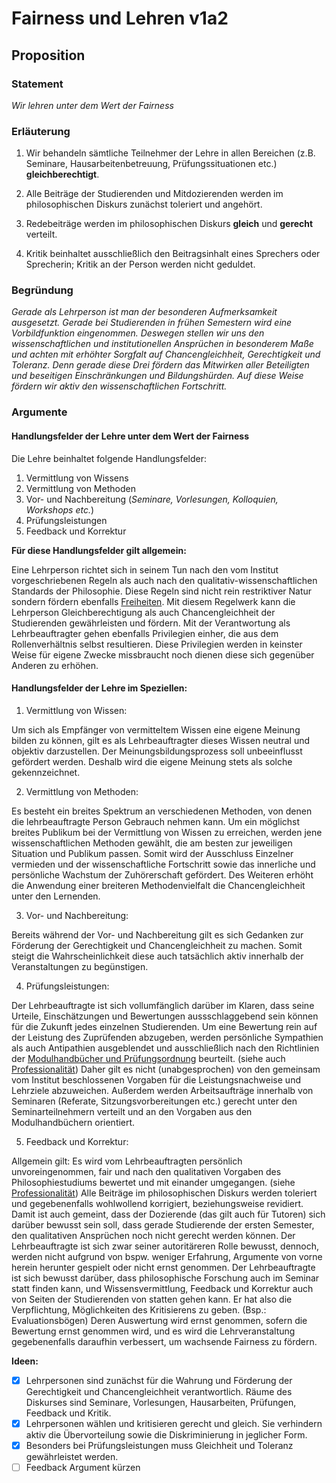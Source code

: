 <!---
   NAME - The NAME of this project is:
ethos

  FILE - The FILENAME of the current file is:
/v1a2.md

  CREATION - This project was CREATED on:
2017-01-28-16:15:00 UTC

  MODIFICATION - This project was last MODIFIED on:
2017-01-28-16:15:00 UTC

  VERSION - The current VERSION of this project is:
<git-commit-hash>-2017-01-28-16:15:00 UTC

  CREATOR(S) - This project was CREATED by:
Michael Czechowski, Martin Maga

  CONTACT - You can CONTACT the creator(s) or developer(s) of this project at:
E-Mail: mail@martinmaga.de

  COPYRIGHT - The COPYRIGHT holder of this project is:
COPYRIGHT (c) 2016 Martin Maga

  LICENSE - This project is LICENSED under the following license:
Martin Maga 2016 CC BY-SA 4.0 https://creativecommons.org

  SUBFILE – This is a SUBFILE! For more INFORMATION on this project go to:
/README.md
--->

# Fairness und Lehren v1a2

## Proposition

### Statement

*Wir lehren unter dem Wert der Fairness*

### Erläuterung

1. Wir behandeln sämtliche Teilnehmer der Lehre in allen Bereichen (z.B. Seminare, Hausarbeitenbetreuung, Prüfungssituationen etc.) **gleichberechtigt**.

2. Alle Beiträge der Studierenden und Mitdozierenden werden im philosophischen Diskurs zunächst toleriert und angehört.

3. Redebeiträge werden im philosophischen Diskurs **gleich** und **gerecht** verteilt.

4. Kritik beinhaltet ausschließlich den Beitragsinhalt eines Sprechers oder Sprecherin; Kritik an der Person werden nicht geduldet.

### Begründung

*Gerade als Lehrperson ist man der besonderen Aufmerksamkeit ausgesetzt. Gerade bei Studierenden in frühen Semestern wird eine Vorbildfunktion eingenommen. Deswegen stellen wir uns den wissenschaftlichen und institutionellen Ansprüchen in besonderem Maße und achten mit erhöhter Sorgfalt auf Chancengleichheit, Gerechtigkeit und Toleranz. Denn gerade diese Drei fördern das Mitwirken aller Beteiligten und beseitigen Einschränkungen und Bildungshürden. Auf diese Weise fördern wir aktiv den wissenschaftlichen Fortschritt.*

### Argumente

#### Handlungsfelder der Lehre unter dem Wert der Fairness

Die Lehre beinhaltet folgende Handlungsfelder:

1. Vermittlung von Wissens
2. Vermittlung von Methoden
3. Vor- und Nachbereitung (_Seminare, Vorlesungen, Kolloquien, Workshops etc._)
4. Prüfungsleistungen
5. Feedback und Korrektur

**Für diese Handlungsfelder gilt allgemein:**

Eine Lehrperson richtet sich in seinem Tun nach den vom Institut vorgeschriebenen Regeln als auch nach den qualitativ-wissenschaftlichen Standards der Philosophie. Diese Regeln sind nicht rein restriktiver Natur sondern fördern ebenfalls [Freiheiten](./v2a2.md). Mit diesem Regelwerk kann die Lehrperson Gleichberechtigung als auch Chancengleichheit der Studierenden gewährleisten und fördern. Mit der Verantwortung als Lehrbeauftragter gehen ebenfalls Privilegien einher, die aus dem Rollenverhältnis selbst resultieren. Diese Privilegien werden in keinster Weise für eigene Zwecke missbraucht noch dienen diese sich gegenüber Anderen zu erhöhen.

#### Handlungsfelder der Lehre im Speziellen:

1. Vermittlung von Wissen:

 Um sich als Empfänger von vermitteltem Wissen eine eigene Meinung bilden zu können, gilt es als Lehrbeauftragter dieses Wissen neutral und objektiv darzustellen. Der Meinungsbildungsprozess soll unbeeinflusst gefördert werden. Deshalb wird die eigene Meinung stets als solche gekennzeichnet.

2. Vermittlung von Methoden:

  Es besteht ein breites Spektrum an verschiedenen Methoden, von denen die lehrbeauftragte Person Gebrauch nehmen kann. Um ein möglichst breites Publikum bei der Vermittlung von Wissen zu erreichen, werden jene wissenschaftlichen Methoden gewählt, die am besten zur jeweiligen Situation und Publikum passen. Somit wird der Ausschluss Einzelner vermieden und der wissenschaftliche Fortschritt sowie das innerliche und persönliche Wachstum der Zuhörerschaft gefördert. Des Weiteren erhöht die Anwendung einer breiteren Methodenvielfalt die Chancengleichheit unter den Lernenden.

3. Vor- und Nachbereitung:

  Bereits während der Vor- und Nachbereitung gilt es sich Gedanken zur Förderung der Gerechtigkeit und Chancengleichheit zu machen. Somit steigt die Wahrscheinlichkeit diese auch tatsächlich aktiv innerhalb der Veranstaltungen zu begünstigen.

4. Prüfungsleistungen:

  Der Lehrbeauftragte ist sich vollumfänglich darüber im Klaren, dass seine Urteile, Einschätzungen und Bewertungen aussschlaggebend sein können für die Zukunft jedes einzelnen Studierenden. Um eine Bewertung rein auf der Leistung des Zuprüfenden abzugeben, werden persönliche Sympathien als auch Antipathien ausgeblendet und ausschließlich nach den Richtlinien der [Modulhandbücher und Prüfungsordnung](http://www.uni-stuttgart.de/bologna/modulhandbuecher/index.html) beurteilt. (siehe auch [Professionalität](../values/v5_professionality.md)) Daher gilt es nicht (unabgesprochen) von den gemeinsam vom Institut beschlossenen Vorgaben für die Leistungsnachweise und Lehrziele abzuweichen.
  Außerdem werden Arbeitsaufträge innerhalb von Seminaren (Referate, Sitzungsvorbereitungen etc.) gerecht unter den Seminarteilnehmern verteilt und an den Vorgaben aus den Modulhandbüchern orientiert.

5. Feedback und Korrektur:

  Allgemein gilt: Es wird vom Lehrbeauftragten persönlich unvoreingenommen, fair und nach den qualitativen Vorgaben des Philosophiestudiums bewertet und mit einander umgegangen. (siehe [Professionalität](../values/v5_professionality.md))
  Alle Beiträge im philosophischen Diskurs werden toleriert und gegebenenfalls wohlwollend korrigiert, beziehungsweise revidiert. Damit ist auch gemeint, dass der Dozierende (das gilt auch für Tutoren) sich darüber bewusst sein soll, dass gerade Studierende der ersten Semester, den qualitativen Ansprüchen noch nicht gerecht werden können.
  Der Lehrbeauftragte ist sich zwar seiner autoritäreren Rolle bewusst, dennoch, werden nicht aufgrund von bspw. weniger Erfahrung, Argumente von vorne herein herunter gespielt oder nicht ernst genommen.
  Der Lehrbeauftragte ist sich bewusst darüber, dass philosophische Forschung auch im Seminar statt finden kann, und Wissensvermittlung, Feedback und Korrektur auch von Seiten der Studierenden von statten gehen kann. Er hat also die Verpflichtung, Möglichkeiten des Kritisierens zu geben. (Bsp.: Evaluationsbögen) Deren Auswertung wird ernst genommen, sofern die Bewertung ernst genommen wird, und es wird die Lehrveranstaltung gegebenenfalls daraufhin verbessert, um wachsende Fairness zu fördern.

__Ideen:__
- [x] Lehrpersonen sind zunächst für die Wahrung und Förderung der Gerechtigkeit und Chancengleichheit verantwortlich. Räume des Diskurses sind Seminare, Vorlesungen, Hausarbeiten, Prüfungen, Feedback und Kritik.
- [x] Lehrpersonen wählen und kritisieren gerecht und gleich. Sie verhindern aktiv die Übervorteilung sowie die Diskriminierung in jeglicher Form.
- [x] Besonders bei Prüfungsleistungen muss Gleichheit und Toleranz gewährleistet werden.
- [ ] Feedback Argument kürzen
